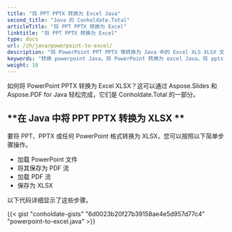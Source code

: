 ```yaml
---
title: "将 PPT PPTX 转换为 Excel Java"
second_title: "Java 的 Conholdate.Total"
articleTitle: "将 PPT PPTX 转换为 Excel"
linktitle: "将 PPT PPTX 转换为 Excel"
type: docs
url: /zh/java/powerpoint-to-excel/
description: "将 PowerPoint PPT PPTX 等转换为 Java 中的 Excel XLS XLSX 文件格式。"
keywords: "转换 powerpoint Java，将 PowerPoint 转换为 excel Java，将 pptx 转换为 xlsx Java，将 ppt 转换为 xls Java，Java 将 ppt pptx，ppt 转换为 xlsx java，pptx 到 xlsx eclipse java，用于 ppt 的 Java 转换器，用于 pptx 的 Java 转换器，用于 pptx 到excel Java，幻灯片到工作表"
weight: 10
---
```


如何将 PowerPoint PPTX 转换为 Excel XLSX？这可以通过 Aspose.Slides 和 Aspose.PDF for Java 轻松完成，它们是 Conholdate.Total 的一部分。

## **在 Java 中将 PPT PPTX 转换为 XLSX **
要将 PPT、PPTX 或任何 PowerPoint 格式转换为 XLSX，您可以按照以下简单步骤操作。

- 加载 PowerPoint 文件
- 将其保存为 PDF 流
- 加载 PDF 流
- 保存为 XLSX

以下代码详细显示了这些步骤。

{{< gist "conholdate-gists" "6d0023b20f27b39158ae4e5d957d77c4" "powerpoint-to-excel.java" >}}
